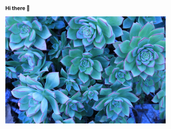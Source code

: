 ### Hi there 👋

<!--
**Yasodhara88/Yasodhara88** is a ✨ _special_ ✨ repository because its `README.md` (this file) appears on your GitHub profile.

Here are some ideas to get you started:

- 🔭 I’m currently working on ...
- 🌱 I’m currently learning ...
- 👯 I’m looking to collaborate on ...
- 🤔 I’m looking for help with ...
- 💬 Ask me about ...
- 📫 How to reach me: ...
- 😄 Pronouns: ...
- ⚡ Fun fact: ...
-->
![Cover](https://github.com/Yasodhara88/Yasodhara88/blob/1cbd5c970808f9d4de709a23e7f8b4da7bc942c4/img/succulents-7157360_1920.jpg)
